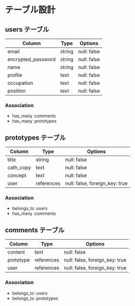 # テーブル設計

## users テーブル

| Column             | Type   | Options     |
| ------------------ | ------ | ----------- |
| email              | string | null: false |
| encrypted_password | string | null: false |
| name               | string | null: false |
| profile            | text   | null: false |
| occupation         | text   | null: false |
| position           | text   | null: false |

### Association

- has_many :comments
- has_many :prototypes

## prototypes テーブル

| Column   | Type      | Options     |
| ------   | ------    | ----------- |
| title    | string    | null: false |
| cath_copy| text      | null: false |
| concept  | text      | null: false |
| user     | references| null: false, foreign_key: true |

### Association

- belongs_to :users
- has_many :comments

## comments テーブル

| Column   | Type       | Options                        |
| ------   | ---------- | ------------------------------ |
| content  | text       | null: false                    |
| prototype| references | null: false, foreign_key: true |
| user     | references | null: false, foreign_key: true |

### Association

- belongs_to :users
- belongs_to :prototypes
